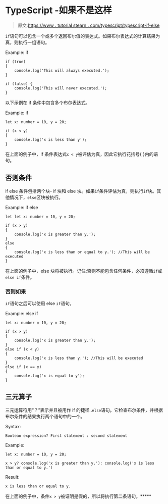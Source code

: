 # TypeScript -如果不是这样

> 原文:[https://www . tutorial stearn . com/typescript/typescript-if-else](https://www.tutorialsteacher.com/typescript/typescript-if-else)

`if`语句可以包含一个或多个返回布尔值的表达式。如果布尔表达式的计算结果为真，则执行一组语句。

Example: if 

```
if (true) 
{
    console.log('This will always executed.');
}

if (false) {
    console.log('This will never executed.');
} 
```

以下示例在 if 条件中包含多个布尔表达式。

Example: if 

```
let x: number = 10, y = 20;

if (x < y) 
{
    console.log('x is less than y');
} 
```

在上面的例子中，if 条件表达式`x < y`被评估为真，因此它执行花括号{ }内的语句。

## 否则条件

if else 条件包括两个块- if 块和 else 块。如果`if`条件评估为真，则执行`if`块。其他情况下，`else`区块被执行。

Example: if else 

```
let let x: number = 10, y = 20;

if (x > y) 
{
    console.log('x is greater than y.');
} 
else
{
    console.log('x is less than or equal to y.'); //This will be executed
} 
```

在上面的例子中，else 块将被执行。记住:否则不能包含任何条件，必须遵循`if`或`else if`条件。

### 否则如果

`if`语句之后可以使用 else `if`语句。

Example: else if 

```
let x: number = 10, y = 20;

if (x > y) 
{
    console.log('x is greater than y.');
} 
else if (x < y)
{
    console.log('x is less than y.'); //This will be executed
}
else if (x == y) 
{
    console.log('x is equal to y');
} 
```

## 三元算子

三元运算符用“？”表示并且被用作 if 的捷径..`else`语句。它检查布尔条件，并根据布尔条件的结果执行两个语句中的一个。

Syntax:

```
Boolean expression? First statement : second statement

```

Example: 

```
let x: number = 10, y = 20;

x > y? console.log('x is greater than y.'): console.log('x is less than or equal to y.') 
```

Result:

```
x is less than or equal to y.

```

在上面的例子中，条件`x > y`被证明是假的，所以将执行第二条语句。*****